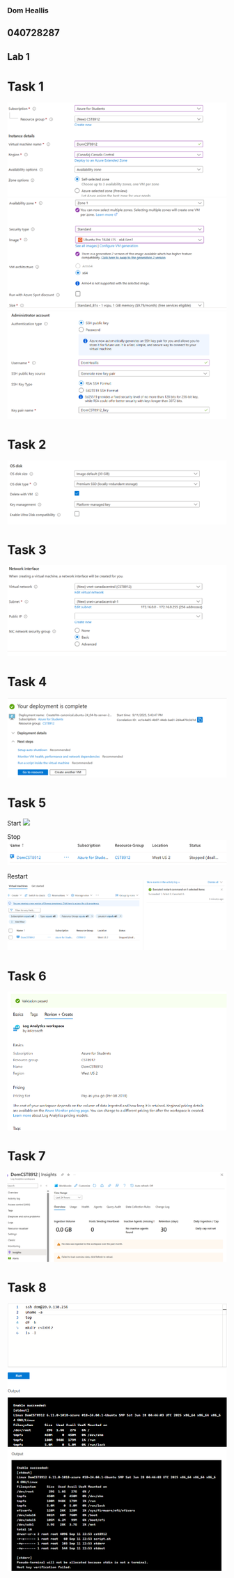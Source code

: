 ### Dom Heallis
## 040728287 
## Lab 1

# Task 1
![alt text](image.png)
![alt text](image-1.png)
![alt text](image-2.png)

# Task 2

![alt text](image-3.png)

# Task 3

![alt text](image-4.png)

# Task 4
![alt text](image-7.png)

# Task 5
Start
![
](image-8.png)

Stop
![alt text](image-10.png)

Restart
![alt text](image-11.png)

# Task 6

![alt text](image-12.png)

# Task 7

![alt text](image-13.png)

# Task 8

![alt text](image-14.png)
![alt text](image-15.png)
